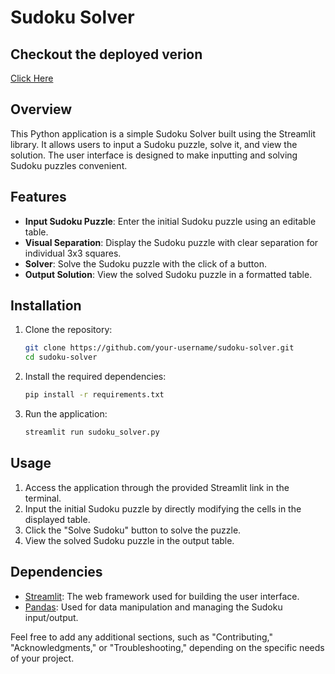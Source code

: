 # Sudoku Solver

## Checkout the deployed verion
[Click Here]([https://www.streamlit.io/](https://sudokusolver-s9ozswfh576df7mszhkmjy.streamlit.app/))


## Overview

This Python application is a simple Sudoku Solver built using the Streamlit library. It allows users to input a Sudoku puzzle, solve it, and view the solution. The user interface is designed to make inputting and solving Sudoku puzzles convenient.

## Features

- **Input Sudoku Puzzle**: Enter the initial Sudoku puzzle using an editable table.
- **Visual Separation**: Display the Sudoku puzzle with clear separation for individual 3x3 squares.
- **Solver**: Solve the Sudoku puzzle with the click of a button.
- **Output Solution**: View the solved Sudoku puzzle in a formatted table.

## Installation

1. Clone the repository:

    ```bash
    git clone https://github.com/your-username/sudoku-solver.git
    cd sudoku-solver
    ```

2. Install the required dependencies:

    ```bash
    pip install -r requirements.txt
    ```

3. Run the application:

    ```bash
    streamlit run sudoku_solver.py
    ```

## Usage

1. Access the application through the provided Streamlit link in the terminal.
2. Input the initial Sudoku puzzle by directly modifying the cells in the displayed table.
3. Click the "Solve Sudoku" button to solve the puzzle.
4. View the solved Sudoku puzzle in the output table.

## Dependencies

- [Streamlit](https://www.streamlit.io/): The web framework used for building the user interface.
- [Pandas](https://pandas.pydata.org/): Used for data manipulation and managing the Sudoku input/output.


Feel free to add any additional sections, such as "Contributing," "Acknowledgments," or "Troubleshooting," depending on the specific needs of your project.
